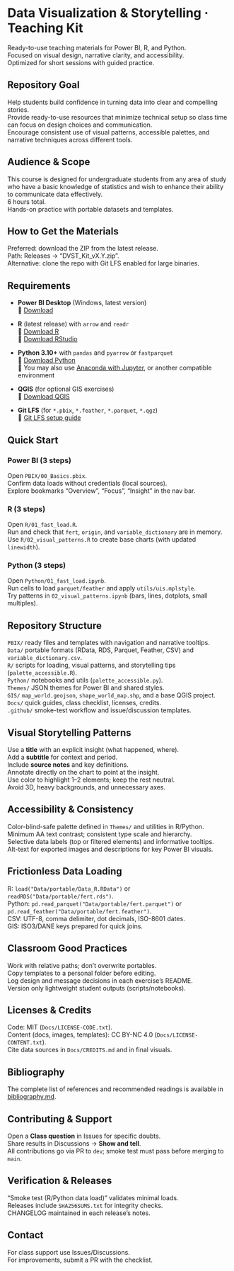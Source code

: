 # Data Visualization & Storytelling · Teaching Kit

Ready-to-use teaching materials for Power BI, R, and Python.  
Focused on visual design, narrative clarity, and accessibility.  
Optimized for short sessions with guided practice.

## Repository Goal
Help students build confidence in turning data into clear and compelling stories.  
Provide ready-to-use resources that minimize technical setup so class time can focus on design choices and communication.  
Encourage consistent use of visual patterns, accessible palettes, and narrative techniques across different tools.  

## Audience & Scope
This course is designed for undergraduate students from any area of study who have a basic knowledge of statistics and wish to enhance their ability to communicate data effectively.  
6 hours total.  
Hands-on practice with portable datasets and templates.  


## How to Get the Materials
Preferred: download the ZIP from the latest release.  
Path: Releases → “DVST_Kit_vX.Y.zip”.  
Alternative: clone the repo with Git LFS enabled for large binaries.

## Requirements

- **Power BI Desktop** (Windows, latest version)  
  🔗 <a href="https://www.microsoft.com/en-us/download/details.aspx?id=58494" target="_blank">Download</a>  

- **R** (latest release) with `arrow` and `readr`  
  🔗 <a href="https://cloud.r-project.org/" target="_blank">Download R</a>  
  🔗 <a href="https://posit.co/download/rstudio-desktop/" target="_blank">Download RStudio</a>  

- **Python 3.10+** with `pandas` and `pyarrow` or `fastparquet`  
  🔗 <a href="https://www.python.org/downloads/" target="_blank">Download Python</a>  
  🔗 You may also use <a href="https://www.anaconda.com/download" target="_blank">Anaconda with Jupyter</a>, or another compatible environment  

- **QGIS** (for optional GIS exercises)  
  🔗 <a href="https://qgis.org/download/" target="_blank">Download QGIS</a>  

- **Git LFS** (for `*.pbix`, `*.feather`, `*.parquet`, `*.qgz`)  
  🔗 <a href="https://git-lfs.com/" target="_blank">Git LFS setup guide</a>  

## Quick Start

### Power BI (3 steps)
Open `PBIX/00_Basics.pbix`.  
Confirm data loads without credentials (local sources).  
Explore bookmarks “Overview”, “Focus”, “Insight” in the nav bar.

### R (3 steps)
Open `R/01_fast_load.R`.  
Run and check that `fert`, `origin`, and `variable_dictionary` are in memory.  
Use `R/02_visual_patterns.R` to create base charts (with updated `linewidth`).

### Python (3 steps)
Open `Python/01_fast_load.ipynb`.  
Run cells to load `parquet/feather` and apply `utils/uis.mplstyle`.  
Try patterns in `02_visual_patterns.ipynb` (bars, lines, dotplots, small multiples).

## Repository Structure
`PBIX/` ready files and templates with navigation and narrative tooltips.  
`Data/` portable formats (RData, RDS, Parquet, Feather, CSV) and `variable_dictionary.csv`.  
`R/` scripts for loading, visual patterns, and storytelling tips (`palette_accessible.R`).  
`Python/` notebooks and utils (`palette_accessible.py`).  
`Themes/` JSON themes for Power BI and shared styles.  
`GIS/` `map_world.geojson`, `shape_world_map.shp`, and a base QGIS project.  
`Docs/` quick guides, class checklist, licenses, credits.  
`.github/` smoke-test workflow and issue/discussion templates.

## Visual Storytelling Patterns
Use a **title** with an explicit insight (what happened, where).  
Add a **subtitle** for context and period.  
Include **source notes** and key definitions.  
Annotate directly on the chart to point at the insight.  
Use color to highlight 1–2 elements; keep the rest neutral.  
Avoid 3D, heavy backgrounds, and unnecessary axes.

## Accessibility & Consistency
Color-blind-safe palette defined in `Themes/` and utilities in R/Python.  
Minimum AA text contrast; consistent type scale and hierarchy.  
Selective data labels (top or filtered elements) and informative tooltips.  
Alt-text for exported images and descriptions for key Power BI visuals.

## Frictionless Data Loading
R: `load("Data/portable/Data_R.RData")` or `readRDS("Data/portable/fert.rds")`.  
Python: `pd.read_parquet("Data/portable/fert.parquet")` or `pd.read_feather("Data/portable/fert.feather")`.  
CSV: UTF-8, comma delimiter, dot decimals, ISO-8601 dates.  
GIS: ISO3/DANE keys prepared for quick joins.

## Classroom Good Practices
Work with relative paths; don’t overwrite portables.  
Copy templates to a personal folder before editing.  
Log design and message decisions in each exercise’s README.  
Version only lightweight student outputs (scripts/notebooks).

## Licenses & Credits
Code: MIT (`Docs/LICENSE-CODE.txt`).  
Content (docs, images, templates): CC BY-NC 4.0 (`Docs/LICENSE-CONTENT.txt`).  
Cite data sources in `Docs/CREDITS.md` and in final visuals.

## Bibliography
The complete list of references and recommended readings is available in [bibliography.md](./bibliography.md).

## Contributing & Support
Open a **Class question** in Issues for specific doubts.  
Share results in Discussions → **Show and tell**.  
All contributions go via PR to `dev`; smoke test must pass before merging to `main`.

## Verification & Releases
“Smoke test (R/Python data load)” validates minimal loads.  
Releases include `SHA256SUMS.txt` for integrity checks.  
CHANGELOG maintained in each release’s notes.

## Contact
For class support use Issues/Discussions.  
For improvements, submit a PR with the checklist.
